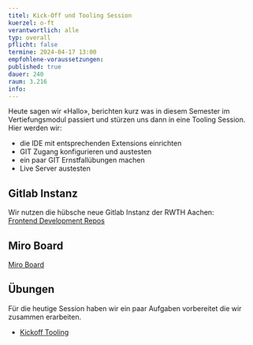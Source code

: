 ```yaml
---
titel: Kick-Off und Tooling Session
kuerzel: o-ft
verantwortlich: alle
typ: overall
pflicht: false
termine: 2024-04-17 13:00
empfohlene-voraussetzungen: 
published: true
dauer: 240
raum: 3.216
info:
---
```


Heute sagen wir «Hallo», berichten kurz was in diesem Semester im Vertiefungsmodul passiert und stürzen uns dann in eine Tooling Session. Hier werden wir:
- die IDE mit entsprechenden Extensions einrichten
- GIT Zugang konfigurieren und austesten
- ein paar GIT Ernstfallübungen machen
- Live Server austesten

## Gitlab Instanz
Wir nutzen die hübsche neue Gitlab Instanz der RWTH Aachen:  
[Frontend Development Repos](https://git-ce.rwth-aachen.de/micgn/webdev/frontend-development)

## Miro Board
[Miro Board](https://miro.com/app/board/o9J_lJoMH-4=/)

## Übungen
Für die heutige Session haben wir ein paar Aufgaben vorbereitet die wir zusammen erarbeiten.

- [Kickoff Tooling](../../assignments/tooling-1/)
